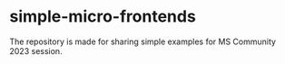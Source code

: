 # simple-micro-frontends

The repository is made for sharing simple examples for MS Community 2023 session.
